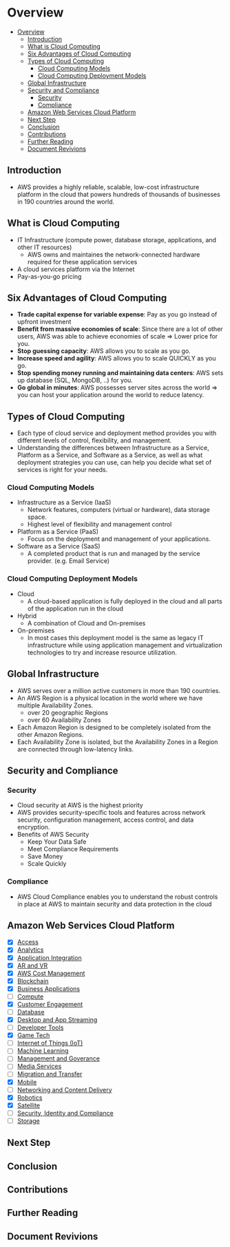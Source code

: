 # Overview

- [Overview](#overview)
  - [Introduction](#introduction)
  - [What is Cloud Computing](#what-is-cloud-computing)
  - [Six Advantages of Cloud Computing](#six-advantages-of-cloud-computing)
  - [Types of Cloud Computing](#types-of-cloud-computing)
    - [Cloud Computing Models](#cloud-computing-models)
    - [Cloud Computing Deployment Models](#cloud-computing-deployment-models)
  - [Global Infrastructure](#global-infrastructure)
  - [Security and Compliance](#security-and-compliance)
    - [Security](#security)
    - [Compliance](#compliance)
  - [Amazon Web Services Cloud Platform](#amazon-web-services-cloud-platform)
  - [Next Step](#next-step)
  - [Conclusion](#conclusion)
  - [Contributions](#contributions)
  - [Further Reading](#further-reading)
  - [Document Revivions](#document-revivions)

## Introduction

- AWS provides a highly reliable, scalable, low-cost infrastructure platform in the cloud that powers hundreds of thousands of businesses in 190 countries around the world.

## What is Cloud Computing

- IT Infrastructure (compute power, database storage, applications, and other IT resources)
  - AWS owns and maintaines the network-connected hardware required for these application services
- A cloud services platform via the Internet
- Pay-as-you-go pricing

## Six Advantages of Cloud Computing

- **Trade capital expense for variable expense**: Pay as you go instead of upfront investment
- **Benefit from massive economies of scale**: Since there are a lot of other users, AWS was able to achieve economies of scale => Lower price for you.
- **Stop guessing capacity**: AWS allows you to scale as you go.
- **Increase speed and agility**: AWS allows you to scale QUICKLY as you go.
- **Stop spending money running and maintaining data centers**: AWS sets up database (SQL, MongoDB, ..) for you.
- **Go global in minutes**: AWS possesses server sites across the world => you can host your application around the world to reduce latency.

## Types of Cloud Computing

- Each type of cloud service and deployment method provides you with different levels of control, flexibility, and management.
- Understanding the differences between Infrastructure as a Service, Platform as a Service, and Software as a Service, as well as what deployment strategies you can use, can help you decide what set of services is right for your needs.

### Cloud Computing Models

- Infrastructure as a Service (IaaS)
  - Network features, computers (virtual or hardware), data storage space.
  - Highest level of flexibility and management control
- Platform as a Service (PaaS)
  - Focus on the deployment and management of your applications.
- Software as a Service (SaaS)
  - A completed product that is run and managed by the service provider. (e.g. Email Service)

### Cloud Computing Deployment Models

- Cloud
  - A cloud-based application is fully deployed in the cloud and all parts of the application run in the cloud
- Hybrid
  - A combination of Cloud and On-premises
- On-premises
  - In most cases this deployment model is the same as legacy IT infrastructure while using application management and virtualization technologies to try and increase resource utilization.

## Global Infrastructure

- AWS serves over a million active customers in more than 190 countries.
- An AWS Region is a physical location in the world where we have multiple Availability Zones.
  - over 20 geographic Regions
  - over 60 Availability Zones
- Each Amazon Region is designed to be completely isolated from the other Amazon Regions.
- Each Availability Zone is isolated, but the Availability Zones in a Region are connected through low-latency links.

## Security and Compliance

### Security

- Cloud security at AWS is the highest priority
- AWS provides security-specific tools and features across network security, configuration management, access control, and data encryption.
- Benefits of AWS Security
  - Keep Your Data Safe
  - Meet Compliance Requirements
  - Save Money
  - Scale Quickly

### Compliance

- AWS Cloud Compliance enables you to understand the robust controls in place at AWS to maintain security and data protection in the cloud

## Amazon Web Services Cloud Platform

- [x] [Access](./cloud-platform/access.md)
- [x] [Analytics](./cloud-platform/analytics.md)
- [x] [Application Integration](./cloud-platform/application-integration.md)
- [x] [AR and VR](./cloud-platform/ar-and-vr.md)
- [x] [AWS Cost Management](./cloud-platform/aws-cost-management.md)
- [x] [Blockchain](./cloud-platform/blockchain.md)
- [x] [Business Applications](./cloud-platform/business-applications.md)
- [ ] [Compute](./cloud-platform/compute.md)
- [x] [Customer Engagement](./cloud-platform/customer-engagement.md)
- [ ] [Database](./cloud-platform/database.md)
- [x] [Desktop and App Streaming](./cloud-platform/desktop-and-app-streaming.md)
- [ ] [Developer Tools](./cloud-platform/developer-tools.md)
- [x] [Game Tech](./cloud-platform/game-tech.md)
- [ ] [Internet of Things (IoT)](./cloud-platform/internet-of-things-iot.md)
- [ ] [Machine Learning](./cloud-platform/machine-learning.md)
- [ ] [Management and Goverance](./cloud-platform/management-and-goverance.md)
- [ ] [Media Services](./cloud-platform/media-services.md)
- [ ] [Migration and Transfer](./cloud-platform/migration-and-transfer.md)
- [x] [Mobile](./cloud-platform/mobile.md)
- [ ] [Networking and Content Delivery](./cloud-platform/networking-and-content-delivery.md)
- [x] [Robotics](./cloud-platform/robotics.md)
- [x] [Satellite](./cloud-platform/satellite.md)
- [ ] [Security, Identity and Compliance](./cloud-platform/security-identity-and-compliance.md)
- [ ] [Storage](./cloud-platform/storage.md)

## Next Step

## Conclusion

## Contributions

## Further Reading

## Document Revivions

